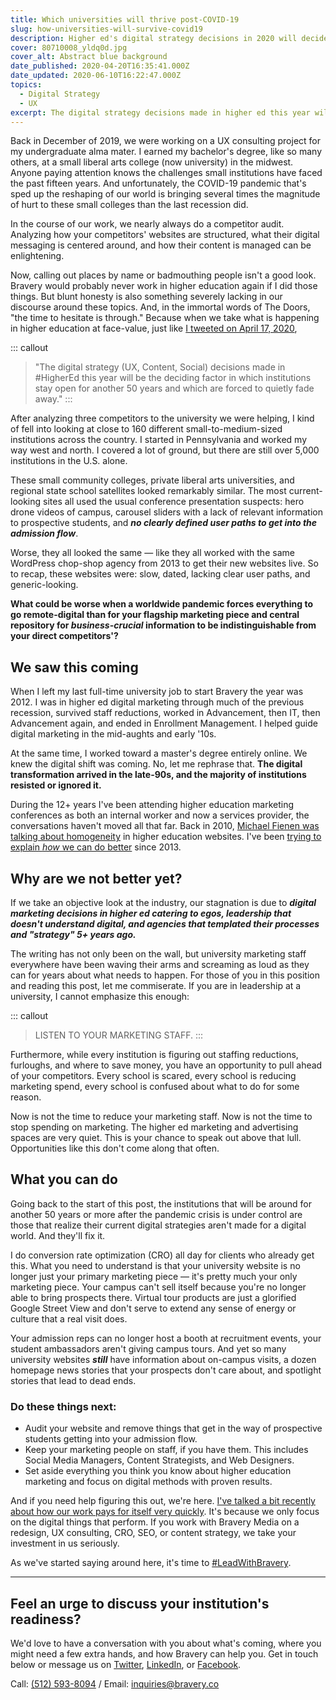 ```yaml
---
title: Which universities will thrive post-COVID-19
slug: how-universities-will-survive-covid19
description: Higher ed's digital strategy decisions in 2020 will decide which institutions stay open for another 50 years.
cover: 80710008_yldq0d.jpg
cover_alt: Abstract blue background
date_published: 2020-04-20T16:35:41.000Z
date_updated: 2020-06-10T16:22:47.000Z
topics:
  - Digital Strategy
  - UX
excerpt: The digital strategy decisions made in higher ed this year will be the deciding factor in who is still open in 50 years. Here's what you can do.
---
```


Back in December of 2019, we were working on a UX consulting project for my undergraduate alma mater. I earned my bachelor's degree, like so many others, at a small liberal arts college (now university) in the midwest. Anyone paying attention knows the challenges small institutions have faced the past fifteen years. And unfortunately, the COVID-19 pandemic that's sped up the reshaping of our world is bringing several times the magnitude of hurt to these small colleges than the last recession did.

In the course of our work, we nearly always do a competitor audit. Analyzing how your competitors' websites are structured, what their digital messaging is centered around, and how their content is managed can be enlightening.

Now, calling out places by name or badmouthing people isn't a good look. Bravery would probably never work in higher education again if I did those things. But blunt honesty is also something severely lacking in our discourse around these topics. And, in the immortal words of The Doors, "the time to hesitate is through." Because when we take what is happening in higher education at face-value, just like [I tweeted on April 17, 2020](https://twitter.com/joelgoodman/status/1251244264664600576?s=20),

::: callout
> "The digital strategy (UX, Content, Social) decisions made in #HigherEd this year will be the deciding factor in which institutions stay open for another 50 years and which are forced to quietly fade away."
:::

After analyzing three competitors to the university we were helping, I kind of fell into looking at close to 160 different small-to-medium-sized institutions across the country. I started in Pennsylvania and worked my way west and north. I covered a lot of ground, but there are still over 5,000 institutions in the U.S. alone.

These small community colleges, private liberal arts universities, and regional state school satellites looked remarkably similar. The most current-looking sites all used the usual conference presentation suspects: hero drone videos of campus, carousel sliders with a lack of relevant information to prospective students, and ***no clearly defined user paths to get into the admission flow***.

Worse, they all looked the same — like they all worked with the same WordPress chop-shop agency from 2013 to get their new websites live. So to recap, these websites were: slow, dated, lacking clear user paths, and generic-looking.

**What could be worse when a worldwide pandemic forces everything to go remote-digital than for your flagship marketing piece and central repository for *business-crucial* information to be indistinguishable from your direct competitors'?**

## We saw this coming

When I left my last full-time university job to start Bravery the year was 2012. I was in higher ed digital marketing through much of the previous recession, survived staff reductions, worked in Advancement, then IT, then Advancement again, and ended in Enrollment Management. I helped guide digital marketing in the mid-aughts and early '10s.

At the same time, I worked toward a master's degree entirely online. We knew the digital shift was coming. No, let me rephrase that. **The digital transformation arrived in the late-90s, and the majority of institutions resisted or ignored it.**

During the 12+ years I've been attending higher education marketing conferences as both an internal worker and now a services provider, the conversations haven't moved all that far. Back in 2010, [Michael Fienen was talking about homogeneity](https://www.slideshare.net/fienen/got-centerpiece-so-does-everyone-else) in higher education websites. I've been [trying to explain *how* we can do better](https://speakerdeck.com/joelgoodman/study-abroad-borrowing-ideas-design-and-strategy-from-beyond-the-walls-of-academia) since 2013.

## Why are we not better yet?

If we take an objective look at the industry, our stagnation is due to ***digital marketing decisions in higher ed catering to egos, leadership that doesn't understand digital, and agencies that templated their processes and "strategy" 5+ years ago.***

The writing has not only been on the wall, but university marketing staff everywhere have been waving their arms and screaming as loud as they can for years about what needs to happen. For those of you in this position and reading this post, let me commiserate. If you are in leadership at a university, I cannot emphasize this enough:

::: callout
> LISTEN TO YOUR MARKETING STAFF.
:::

Furthermore, while every institution is figuring out staffing reductions, furloughs, and where to save money, you have an opportunity to pull ahead of your competitors. Every school is scared, every school is reducing marketing spend, every school is confused about what to do for some reason.

Now is not the time to reduce your marketing staff. Now is not the time to stop spending on marketing. The higher ed marketing and advertising spaces are very quiet. This is your chance to speak out above that lull. Opportunities like this don't come along that often.

## What you can do

Going back to the start of this post, the institutions that will be around for another 50 years or more after the pandemic crisis is under control are those that realize their current digital strategies aren't made for a digital world. And they'll fix it.

I do conversion rate optimization (CRO) all day for clients who already get this. What you need to understand is that your university website is no longer just your primary marketing piece — it's pretty much your only marketing piece. Your campus can't sell itself because you're no longer able to bring prospects there. Virtual tour products are just a glorified Google Street View and don't serve to extend any sense of energy or culture that a real visit does.

Your admission reps can no longer host a booth at recruitment events, your student ambassadors aren't giving campus tours. And yet so many university websites ***still*** have information about on-campus visits, a dozen homepage news stories that your prospects don't care about, and spotlight stories that lead to dead ends.

### Do these things next:

- Audit your website and remove things that get in the way of prospective students getting into your admission flow.
- Keep your marketing people on staff, if you have them. This includes Social Media Managers, Content Strategists, and Web Designers.
- Set aside everything you think you know about higher education marketing and focus on digital methods with proven results.

And if you need help figuring this out, we're here. [I've talked a bit recently about how our work pays for itself very quickly](https://twitter.com/braverymedia/status/1251958414818893826?s=20). It's because we only focus on the digital things that perform. If you work with Bravery Media on a redesign, UX consulting, CRO, SEO, or content strategy, we take your investment in us seriously.

As we've started saying around here, it's time to [#LeadWithBravery](/services/?utm_source=blogpost).

---

## Feel an urge to discuss your institution's readiness?

We'd love to have a conversation with you about what's coming, where you might need a few extra hands, and how Bravery can help you. Get in touch below or message us on [Twitter](https://twitter.com/braverymedia), [LinkedIn](https://www.linkedin.com/company/bravery-media), or [Facebook](https://www.facebook.com/braverymedia/).

Call: [(512) 593-8094](tel:+15125938094‬)‬ / Email: [inquiries@bravery.co](mailto:inquiries@bravery.co)
